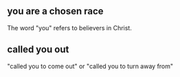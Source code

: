 ## you are a chosen race ##

The word "you" refers to believers in Christ.

## called you out ##

"called you to come out" or "called you to turn away from"